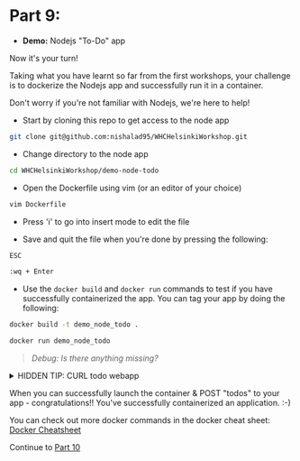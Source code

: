 # Part 9: 

- __Demo:__ Nodejs "To-Do" app

Now it's your turn!

Taking what you have learnt so far from the first workshops, your challenge is to dockerize the Nodejs app and successfully run it in a container.

Don't worry if you're not familiar with Nodejs, we're here to help!

- Start by cloning this repo to get access to the node app

```bash
git clone git@github.com:nishalad95/WHCHelsinkiWorkshop.git
```

- Change directory to the node app
```bash
cd WHCHelsinkiWorkshop/demo-node-todo
```

- Open the Dockerfile using vim (or an editor of your choice)
```bash
vim Dockerfile
```

- Press 'i' to go into insert mode to edit the file

- Save and quit the file when you're done by pressing the following:
```bash
ESC 
```
```bash
:wq + Enter
```

- Use the `docker build` and `docker run` commands to test if you have successfully containerized the app. You can tag your app by doing the following:

```bash
docker build -t demo_node_todo .
```
```bash
docker run demo_node_todo
```

>_Debug: Is there anything missing?_

<details><summary>HIDDEN TIP: CURL todo webapp</summary>
<p>

```bash
$ curl --header "Content-Type: application/json" -X POST --data '{"learn":"docker"}' localhost:3000/todos
```

</p>
</details>

When you can successfully launch the container & POST "todos" to your app - congratulations!! You've successfully containerized an application. :-)

You can check out more docker commands in the docker cheat sheet: [Docker Cheatsheet](Dockercheatsheet.md)

Continue to [Part 10](ContainerSummary.md)
